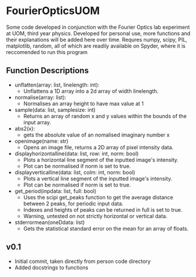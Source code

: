 # FourierOpticsUOM
Some code developed in conjunction with the Fourier Optics lab experiment at UOM, third year physics.
Developed for personal use, more functions and their explanations will be added here over time.
Requres numpy, scipy, PIL, matplotlib, random, all of which are readily available on Spyder,
where it is reccomended to run this program

## Function Descriptions
- unflatten(array: list, linelength: int):
    - Unflattens a 1D array into a 2d array of width linelength.
- normalise(array: list):
    - Normalises an array height to have max value at 1
- sample(data: list, samplesize: int)
    - Returns an array of random x and y values within the bounds of the input array.
- abs2(x):
    - gets the absolute value of an nomalised imaginary number x
- openimage(name: str)
    - Opens an image file, returns a 2D array of pixel intensity data.
- displayhorizontalline(data: list, row: int, norm: bool)
    - Plots a horizontal line segment of the inputted image's intensity.
    - Plot can be normalised if norm is set to true.
- displayverticalline(data: list, colm: int, norm: bool)
    - Plots a vertical line segment of the inputted image's intensity.
    - Plot can be normalised if norm is set to true.
- get_period(inpdata: list, full: bool)
    - Uses the scipi get_peaks function to get the average distance between 2 peaks, for periodic input data.
    - Indexes and heights of peaks can be returned in full is set to true.
    - Warning, untested on not strictly horizontal or vertical data.
- stderrormean(oneDdata: list)
    - Gets the statistical standard error on the mean for an array of floats.


## v0.1
- Initial commit, taken directly from person code directory
- Added docstrings to functions

